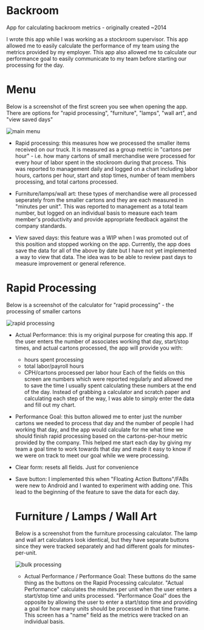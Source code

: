 # Backroom
App for calculating backroom metrics - originally created ~2014

I wrote this app while I was working as a stockroom supervisor. This app allowed me to easily calculate the performance of my team
using the metrics provided by my employer. This app also allowed me to calculate our performance goal to easily communicate to my
team before starting our processing for the day.

# Menu

Below is a screenshot of the first screen you see when opening the app. There are options for "rapid processing", "furniture", "lamps",
"wall art", and "view saved days"

![main menu](Screenshot_1641868593.png)

- Rapid processing: this measures how we processed the smaller items received on our truck. It is measured as a group metric in
  "cartons per hour" - i.e. how many cartons of small merchandise were processed for every hour of labor spent in the stockroom
  during that process. This was reported to management daily and logged on a chart including labor hours, cartons per hour, start
  and stop times, number of team members processing, and total cartons processed.

- Furniture/lamps/wall art: these types of merchandise were all processed seperately from the smaller cartons and they are each
  measured in "minutes per unit". This was reported to management as a total team number, but logged on an individual basis to measure 
  each team member's productivity and provide appropriate feedback against the company standards.
  
- View saved days: this feature was a WIP when I was promoted out of this position and stopped working on the app. Currently,
  the app does save the data for all of the above by date but I have not yet implemented a way to view that data. The idea was
  to be able to review past days to measure improvement or general reference.
  
# Rapid Processing
  
Below is a screenshot of the calculator for "rapid processing" - the processing of smaller cartons
  
![rapid processing](Screenshot_1641868640.png)
  
- Actual Performance: this is my original purpose for creating this app. If the user enters the number of associates working that day, 
  start/stop times, and actual cartons processed, the app will provide you with:
    - hours spent processing
    - total labor/payroll hours
    - CPH/cartons processed per labor hour
  Each of the fields on this screen are numbers which were reported regularly and allowed me to save the time I usually spent calculating
  these numbers at the end of the day. Instead of grabbing a calculator and scratch paper and calculating each step of the way, I was 
  able to simply enter the data and fill out my chart.
  
- Performance Goal: this button allowed me to enter just the number cartons we needed to process that day and the number of people I had 
  working that day, and the app would calculate for me what time we should finish rapid processing based on the cartons-per-hour metric
  provided by the company. This helped me start each day by giving my team a goal time to work towards that day and made it easy to
  know if we were on track to meet our goal while we were processing.
  
- Clear form: resets all fields. Just for convenience
- Save button: I implemented this when "Floating Action Buttons"/FABs were new to Android and I wanted to experiment with adding one.
  This lead to the beginning of the feature to save the data for each day.
  
  # Furniture / Lamps / Wall Art
  
  Below is a screenshot from the furniture processing calculator. The lamp and wall art calculators look identical, but they
  have separate buttons since they were tracked separately and had different goals for minutes-per-unit.
  
  ![bulk processing](Screenshot_1641868728.png)
  
  - Actual Performance / Performance Goal: These buttons do the same thing as the buttons on the Rapid Processing calculator. "Actual 
    Performance" calculates the minutes per unit when the user enters a start/stop time and units processed. "Performance Goal" does
    the opposite by allowing the user to enter a start/stop time and providing a goal for how many units should be processed in that
    time frame. This screen has a "name" field as the metrics were tracked on an individual basis.
